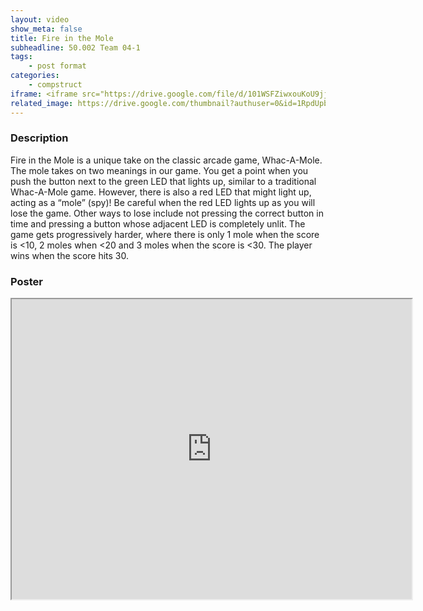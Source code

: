 ```yaml
---
layout: video
show_meta: false
title: Fire in the Mole
subheadline: 50.002 Team 04-1
tags:
    - post format
categories:
    - compstruct
iframe: <iframe src="https://drive.google.com/file/d/101WSFZiwxouKoU9jjpfWPWnS1RrsHMEI/preview" width="640" height="480"></iframe>
related_image: https://drive.google.com/thumbnail?authuser=0&id=1RpdUpbxe9P4KnfWHMqVV8U0dU1vRImOs&sz=w300-h300-p-k-nu-iv1
---
```



### Description

Fire in the Mole is a unique take on the classic arcade game, Whac-A-Mole. The mole takes on two meanings in our game. You get a point when you push the button next to the green LED that lights up, similar to a traditional Whac-A-Mole game. However, there is also a red LED that might light up, acting as a “mole” (spy)! Be careful when the red LED lights up as you will lose the game. Other ways to lose include not pressing the correct button in time and pressing a button whose adjacent LED is completely unlit. The game gets progressively harder, where there is only 1 mole when the score is <10, 2 moles when <20 and 3 moles when the score is <30. The player wins when the score hits 30.

### Poster

<iframe src="https://drive.google.com/file/d/1RpdUpbxe9P4KnfWHMqVV8U0dU1vRImOs/preview" width="640" height="480"></iframe>

